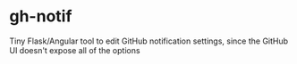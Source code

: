 gh-notif
========

Tiny Flask/Angular tool to edit GitHub notification settings, since the GitHub UI doesn't expose all of the options
